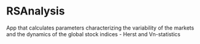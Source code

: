 # RSAnalysis
App that calculates parameters characterizing the variability of the markets and the dynamics of the global stock indices - Herst and Vn-statistics
